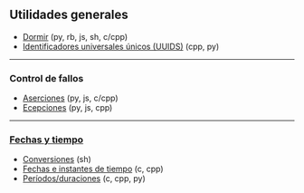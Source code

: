 ## Utilidades generales
- [Dormir](https://github.com/mondeja/fullstack/tree/master/backend/src/028-utils/sleep) (py, rb, js, sh, c/cpp)
- [Identificadores universales únicos (UUIDS)](https://github.com/mondeja/fullstack/tree/master/backend/src/028-utils/uuid) (cpp, py)

__________________________

### Control de fallos
- [Aserciones](https://github.com/mondeja/fullstack/tree/master/backend/src/028-utils/assert) (py, js, c/cpp)
- [Ecepciones](https://github.com/mondeja/fullstack/tree/master/backend/src/028-utils/assert) (py, js, cpp)

__________________________

### [Fechas y tiempo](https://github.com/mondeja/fullstack/tree/master/backend/src/028-utils/date)
- [Conversiones](https://github.com/mondeja/fullstack/tree/master/backend/src/028-utils/date/conv) (sh)
- [Fechas e instantes de tiempo](https://github.com/mondeja/fullstack/tree/master/backend/src/028-utils/date/moments) (c, cpp)
- [Períodos/duraciones](https://github.com/mondeja/fullstack/tree/master/backend/src/028-utils/date/period) (c, cpp, py)
